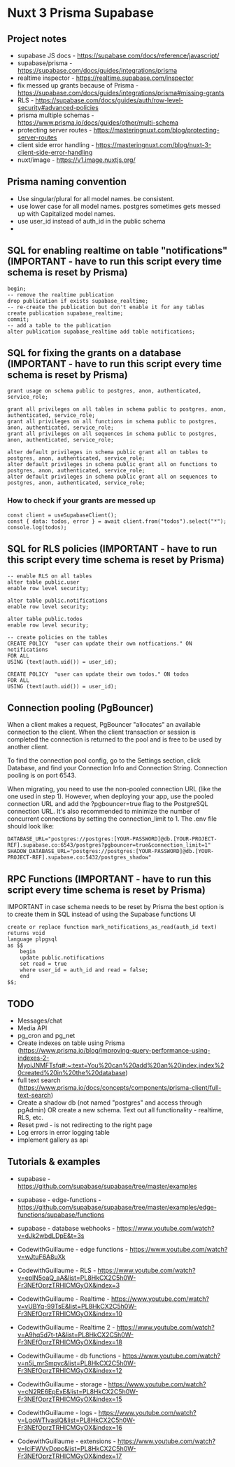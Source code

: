 # Nuxt 3 Prisma Supabase

## Project notes

-   supabase JS docs - https://supabase.com/docs/reference/javascript/
-   supabase/prisma - https://supabase.com/docs/guides/integrations/prisma
-   realtime inspector - https://realtime.supabase.com/inspector
-   fix messed up grants because of Prisma - https://supabase.com/docs/guides/integrations/prisma#missing-grants
-   RLS - https://supabase.com/docs/guides/auth/row-level-security#advanced-policies
-   prisma multiple schemas - https://www.prisma.io/docs/guides/other/multi-schema
-   protecting server routes - https://masteringnuxt.com/blog/protecting-server-routes
-   client side error handling - https://masteringnuxt.com/blog/nuxt-3-client-side-error-handling
-   nuxt/image - https://v1.image.nuxtjs.org/

## Prisma naming convention

-   Use singular/plural for all model names. be consistent.
-   use lower case for all model names. postgres sometimes gets messed up with Capitalized model names.
-   use user_id instead of auth_id in the public schema
-

## SQL for enabling realtime on table "notifications" (IMPORTANT - have to run this script every time schema is reset by Prisma)

    begin;
    -- remove the realtime publication
    drop publication if exists supabase_realtime;
    -- re-create the publication but don't enable it for any tables
    create publication supabase_realtime;
    commit;
    -- add a table to the publication
    alter publication supabase_realtime add table notifications;

## SQL for fixing the grants on a database (IMPORTANT - have to run this script every time schema is reset by Prisma)

    grant usage on schema public to postgres, anon, authenticated, service_role;

    grant all privileges on all tables in schema public to postgres, anon, authenticated, service_role;
    grant all privileges on all functions in schema public to postgres, anon, authenticated, service_role;
    grant all privileges on all sequences in schema public to postgres, anon, authenticated, service_role;

    alter default privileges in schema public grant all on tables to postgres, anon, authenticated, service_role;
    alter default privileges in schema public grant all on functions to postgres, anon, authenticated, service_role;
    alter default privileges in schema public grant all on sequences to postgres, anon, authenticated, service_role;

### How to check if your grants are messed up

    const client = useSupabaseClient();
    const { data: todos, error } = await client.from("todos").select("*");
    console.log(todos);

## SQL for RLS policies (IMPORTANT - have to run this script every time schema is reset by Prisma)

    -- enable RLS on all tables
    alter table public.user
    enable row level security;

    alter table public.notifications
    enable row level security;

    alter table public.todos
    enable row level security;

    -- create policies on the tables
    CREATE POLICY  "user can update their own notfications." ON notifications
    FOR ALL
    USING (text(auth.uid()) = user_id);

    CREATE POLICY  "user can update their own todos." ON todos
    FOR ALL
    USING (text(auth.uid()) = user_id);

## Connection pooling (PgBouncer)

When a client makes a request, PgBouncer "allocates" an available connection to the client. When the client transaction or session is completed the connection is returned to the pool and is free to be used by another client.

To find the connection pool config, go to the Settings section, click Database, and find your Connection Info and Connection String. Connection pooling is on port 6543.

When migrating, you need to use the non-pooled connection URL (like the one used in step 1). However, when deploying your app, use the pooled connection URL and add the ?pgbouncer=true flag to the PostgreSQL connection URL. It's also recommended to minimize the number of concurrent connections by setting the connection_limit to 1. The .env file should look like:

    DATABASE_URL="postgres://postgres:[YOUR-PASSWORD]@db.[YOUR-PROJECT-REF].supabase.co:6543/postgres?pgbouncer=true&connection_limit=1"
    SHADOW_DATABASE_URL="postgres://postgres:[YOUR-PASSWORD]@db.[YOUR-PROJECT-REF].supabase.co:5432/postgres_shadow"

## RPC Functions (IMPORTANT - have to run this script every time schema is reset by Prisma)

IMPORTANT in case schema needs to be reset by Prisma the best option is to create them in SQL instead of using the Supabase functions UI

    create or replace function mark_notifications_as_read(auth_id text)
    returns void
    language plpgsql
    as $$
        begin
        update public.notifications
        set read = true
        where user_id = auth_id and read = false;
        end
    $$;

## TODO

-   Messages/chat
-   Media API
-   pg_cron and pg_net
-   Create indexes on table using Prisma (https://www.prisma.io/blog/improving-query-performance-using-indexes-2-MyoiJNMFTsfq#:~:text=You%20can%20add%20an%20index,index%20created%20in%20the%20database)
-   full text search (https://www.prisma.io/docs/concepts/components/prisma-client/full-text-search)
-   Create a shadow db (not named "postgres" and access through pgAdmin) OR create a new schema. Text out all functionality - realtime, RLS, etc.
-   Reset pwd - is not redirecting to the right page
-   Log errors in error logging table
-   implement gallery as api

## Tutorials & examples

-   supabase - https://github.com/supabase/supabase/tree/master/examples
-   supabase - edge-functions - https://github.com/supabase/supabase/tree/master/examples/edge-functions/supabase/functions
-   supabase - database webhooks - https://www.youtube.com/watch?v=dJk2wbdLDpE&t=3s

-   CodewithGuillaume - edge functions - https://www.youtube.com/watch?v=wJtuF6A8uXk
-   CodewithGuillaume - RLS - https://www.youtube.com/watch?v=eplN5oaQ_aA&list=PL8HkCX2C5h0W-Fr3NEfOprzTRHICMGyOX&index=3
-   CodewithGuillaume - Realtime - https://www.youtube.com/watch?v=vUBYq-99TsE&list=PL8HkCX2C5h0W-Fr3NEfOprzTRHICMGyOX&index=10
-   CodewithGuillaume - Realtime 2 - https://www.youtube.com/watch?v=A9hq5d7t-tA&list=PL8HkCX2C5h0W-Fr3NEfOprzTRHICMGyOX&index=18
-   CodewithGuillaume - db functions - https://www.youtube.com/watch?v=n5j_mrSmpyc&list=PL8HkCX2C5h0W-Fr3NEfOprzTRHICMGyOX&index=12
-   CodewithGuillaume - storage - https://www.youtube.com/watch?v=cN2RE6EpExE&list=PL8HkCX2C5h0W-Fr3NEfOprzTRHICMGyOX&index=15
-   CodewithGuillaume - logs - https://www.youtube.com/watch?v=LgoWTIvaslQ&list=PL8HkCX2C5h0W-Fr3NEfOprzTRHICMGyOX&index=16
-   CodewithGuillaume - extensions - https://www.youtube.com/watch?v=IciFWVvDopc&list=PL8HkCX2C5h0W-Fr3NEfOprzTRHICMGyOX&index=17
